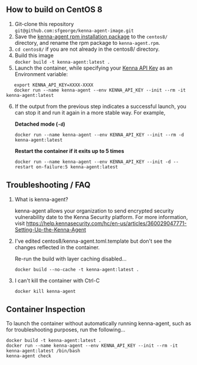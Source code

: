 ## How to build on CentOS 8

1. Git-clone this repository  
   `git@github.com:sfgeorge/kenna-agent-image.git`
2. Save the [kenna-agent rpm installation package](https://software.cisco.com/download/home/286329714/type/286329700/) to the `centos8/` directory,
   and rename the rpm package to `kenna-agent.rpm`.
3. `cd centos8/` if you are not already in the centos8/ directory.
4. Build this image  
   `docker build -t kenna-agent:latest .`
5. Launch the container, while specifying your [Kenna API Key](https://apidocs.kennasecurity.com/reference/authentication) as an Environment variable:
```
   export KENNA_API_KEY=XXXX-XXXX
   docker run --name kenna-agent --env KENNA_API_KEY --init --rm -it kenna-agent:latest
```
6. If the output from the previous step indicates a successful launch, you can stop it and run it again in a more stable way.  For example,

    **Detached mode (`-d`)**

   `docker run --name kenna-agent --env KENNA_API_KEY --init --rm -d kenna-agent:latest`

   **Restart the container if it exits up to 5 times**

   `docker run --name kenna-agent --env KENNA_API_KEY --init -d --restart on-failure:5 kenna-agent:latest`

## Troubleshooting / FAQ

1. What is kenna-agent?

   kenna-agent allows your organization to send encrypted security vulnerability date to the Kenna Security platform.  For more information, visit
   https://help.kennasecurity.com/hc/en-us/articles/360029047771-Setting-Up-the-Kenna-Agent

2. I've edited centos8/kenna-agent.toml.template but don't see the changes reflected in the container.

   Re-run the build with layer caching disabled...

   `docker build --no-cache -t kenna-agent:latest .`

3. I can't kill the container with Ctrl-C

   `docker kill kenna-agent`

## Container Inspection

To launch the container without automatically running kenna-agent, such as for troubleshooting purposes, run the following...

    docker build -t kenna-agent:latest .
    docker run --name kenna-agent --env KENNA_API_KEY --init --rm -it kenna-agent:latest /bin/bash
    kenna-agent check
